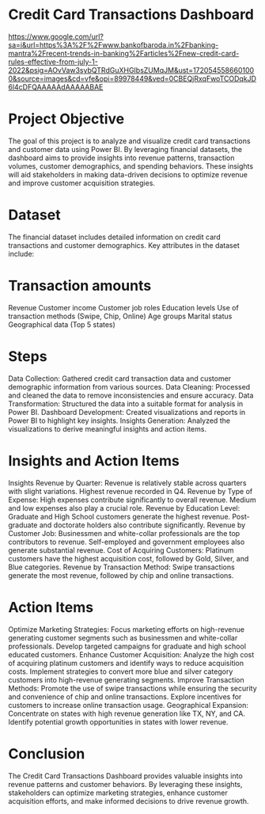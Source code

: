# Credit Card Transactions Dashboard

https://www.google.com/url?sa=i&url=https%3A%2F%2Fwww.bankofbaroda.in%2Fbanking-mantra%2Frecent-trends-in-banking%2Farticles%2Fnew-credit-card-rules-effective-from-july-1-2022&psig=AOvVaw3sybQTRdGuXHGIbsZUMqJM&ust=1720545586601000&source=images&cd=vfe&opi=89978449&ved=0CBEQjRxqFwoTCODqkJD6l4cDFQAAAAAdAAAAABAE 

# Project Objective
The goal of this project is to analyze and visualize credit card transactions and customer data using Power BI. By leveraging financial datasets, the dashboard aims to provide insights into revenue patterns, transaction volumes, customer demographics, and spending behaviors. These insights will aid stakeholders in making data-driven decisions to optimize revenue and improve customer acquisition strategies.

# Dataset
The financial dataset includes detailed information on credit card transactions and customer demographics. Key attributes in the dataset include:

# Transaction amounts
Revenue
Customer income
Customer job roles
Education levels
Use of transaction methods (Swipe, Chip, Online)
Age groups
Marital status
Geographical data (Top 5 states)

# Steps

Data Collection: Gathered credit card transaction data and customer demographic information from various sources.
Data Cleaning: Processed and cleaned the data to remove inconsistencies and ensure accuracy.
Data Transformation: Structured the data into a suitable format for analysis in Power BI.
Dashboard Development: Created visualizations and reports in Power BI to highlight key insights.
Insights Generation: Analyzed the visualizations to derive meaningful insights and action items.

# Insights and Action Items
Insights
Revenue by Quarter: Revenue is relatively stable across quarters with slight variations. Highest revenue recorded in Q4.
Revenue by Type of Expense: High expenses contribute significantly to overall revenue. Medium and low expenses also play a crucial role.
Revenue by Education Level: Graduate and High School customers generate the highest revenue. Post-graduate and doctorate holders also contribute significantly.
Revenue by Customer Job: Businessmen and white-collar professionals are the top contributors to revenue. Self-employed and government employees also generate substantial revenue.
Cost of Acquiring Customers: Platinum customers have the highest acquisition cost, followed by Gold, Silver, and Blue categories.
Revenue by Transaction Method: Swipe transactions generate the most revenue, followed by chip and online transactions.

# Action Items

Optimize Marketing Strategies: Focus marketing efforts on high-revenue generating customer segments such as businessmen and white-collar professionals. Develop targeted campaigns for graduate and high school educated customers.
Enhance Customer Acquisition: Analyze the high cost of acquiring platinum customers and identify ways to reduce acquisition costs. Implement strategies to convert more blue and silver category customers into high-revenue generating segments.
Improve Transaction Methods: Promote the use of swipe transactions while ensuring the security and convenience of chip and online transactions. Explore incentives for customers to increase online transaction usage.
Geographical Expansion: Concentrate on states with high revenue generation like TX, NY, and CA. Identify potential growth opportunities in states with lower revenue.

# Conclusion
The Credit Card Transactions Dashboard provides valuable insights into revenue patterns and customer behaviors. By leveraging these insights, stakeholders can optimize marketing strategies, enhance customer acquisition efforts, and make informed decisions to drive revenue growth.
